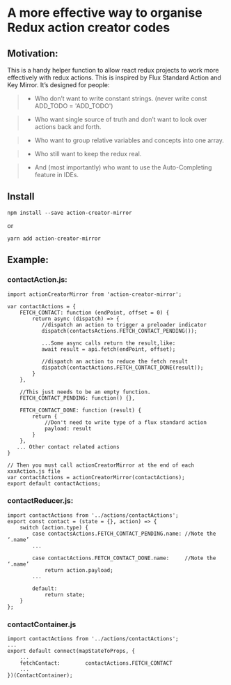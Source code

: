 # A more effective way to organise Redux action creator codes

## Motivation:

This is a handy helper function to allow react redux projects to work more effectively with redux actions. This is inspired by Flux Standard Action and Key Mirror. It’s designed for people:

>- Who don’t want to write constant strings.  (never write const ADD_TODO = 'ADD_TODO')

>- Who want single source of truth and don’t want to look over actions  back and forth.

>- Who want to group relative variables and concepts into one array.

>- Who still want to keep the redux real.

>- And (most importantly) who want to use the Auto-Completing feature in IDEs.


## Install 
```
npm install --save action-creator-mirror
```
or

```
yarn add action-creator-mirror
```

## Example:

### contactAction.js:
```
import actionCreatorMirror from 'action-creator-mirror';

var contactActions = {
    FETCH_CONTACT: function (endPoint, offset = 0) {
        return async (dispatch) => {
           //dispatch an action to trigger a preloader indicator
           dispatch(contactsActions.FETCH_CONTACT_PENDING());

           ...Some async calls return the result,like:
           await result = api.fetch(endPoint, offset);
           
           //dispatch an action to reduce the fetch result
           dispatch(contactActions.FETCH_CONTACT_DONE(result));
        }
    },

    //This just needs to be an empty function.
    FETCH_CONTACT_PENDING: function() {},
 
    FETCH_CONTACT_DONE: function (result) {
        return {
            //Don't need to write type of a flux standard action
            payload: result
        }
    },
   ... Other contact related actions
}

// Then you must call actionCreatorMirror at the end of each xxxAction.js file
var contactActions = actionCreatorMirror(contactActions);
export default contactActions;
```

### contactReducer.js:
```
import contactActions from '../actions/contactActions';
export const contact = (state = {}, action) => {
    switch (action.type) {
        case contactsActions.FETCH_CONTACT_PENDING.name: //Note the ‘.name’ 
        ...

        case contactActions.FETCH_CONTACT_DONE.name:     //Note the ‘.name’ 
            return action.payload;
        ...
        
        default:
            return state;
    }
};
```

### contactContainer.js
```
import contactActions from '../actions/contactActions';
...
export default connect(mapStateToProps, {
    ...
    fetchContact:        contactActions.FETCH_CONTACT
    ...
})(ContactContainer);
```
